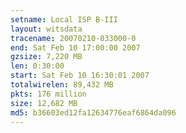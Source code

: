 ```yaml
---
setname: Local ISP B-III
layout: witsdata
tracename: 20070210-033000-0
end: Sat Feb 10 17:00:00 2007
gzsize: 7,220 MB
len: 0:30:00
start: Sat Feb 10 16:30:01 2007
totalwirelen: 89,432 MB
pkts: 176 million
size: 12,682 MB
md5: b36603ed12fa12634776eaf6864da096
---
```

